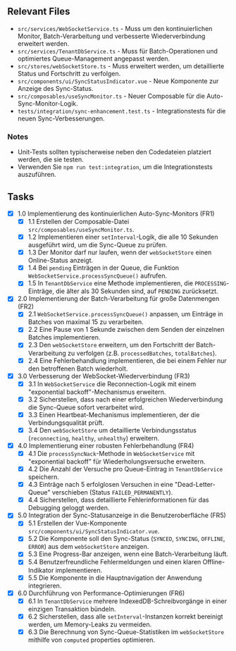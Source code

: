 ## Relevant Files

- `src/services/WebSocketService.ts` - Muss um den kontinuierlichen Monitor, Batch-Verarbeitung und verbesserte Wiederverbindung erweitert werden.
- `src/services/TenantDbService.ts` - Muss für Batch-Operationen und optimiertes Queue-Management angepasst werden.
- `src/stores/webSocketStore.ts` - Muss erweitert werden, um detaillierte Status und Fortschritt zu verfolgen.
- `src/components/ui/SyncStatusIndicator.vue` - Neue Komponente zur Anzeige des Sync-Status.
- `src/composables/useSyncMonitor.ts` - Neuer Composable für die Auto-Sync-Monitor-Logik.
- `tests/integration/sync-enhancement.test.ts` - Integrationstests für die neuen Sync-Verbesserungen.

### Notes

- Unit-Tests sollten typischerweise neben den Codedateien platziert werden, die sie testen.
- Verwenden Sie `npm run test:integration`, um die Integrationstests auszuführen.

## Tasks

- [x] 1.0 Implementierung des kontinuierlichen Auto-Sync-Monitors (FR1)
  - [x] 1.1 Erstellen der Composable-Datei `src/composables/useSyncMonitor.ts`.
  - [x] 1.2 Implementieren einer `setInterval`-Logik, die alle 10 Sekunden ausgeführt wird, um die Sync-Queue zu prüfen.
  - [x] 1.3 Der Monitor darf nur laufen, wenn der `webSocketStore` einen Online-Status anzeigt.
  - [x] 1.4 Bei `pending` Einträgen in der Queue, die Funktion `WebSocketService.processSyncQueue()` aufrufen.
  - [x] 1.5 In `TenantDbService` eine Methode implementieren, die `PROCESSING`-Einträge, die älter als 30 Sekunden sind, auf `PENDING` zurücksetzt.
- [x] 2.0 Implementierung der Batch-Verarbeitung für große Datenmengen (FR2)
  - [x] 2.1 `WebSocketService.processSyncQueue()` anpassen, um Einträge in Batches von maximal 15 zu verarbeiten.
  - [x] 2.2 Eine Pause von 1 Sekunde zwischen dem Senden der einzelnen Batches implementieren.
  - [x] 2.3 Den `webSocketStore` erweitern, um den Fortschritt der Batch-Verarbeitung zu verfolgen (z.B. `processedBatches`, `totalBatches`).
  - [x] 2.4 Eine Fehlerbehandlung implementieren, die bei einem Fehler nur den betroffenen Batch wiederholt.
- [x] 3.0 Verbesserung der WebSocket-Wiederverbindung (FR3)
  - [x] 3.1 In `WebSocketService` die Reconnection-Logik mit einem "exponential backoff"-Mechanismus erweitern.
  - [x] 3.2 Sicherstellen, dass nach einer erfolgreichen Wiederverbindung die Sync-Queue sofort verarbeitet wird.
  - [x] 3.3 Einen Heartbeat-Mechanismus implementieren, der die Verbindungsqualität prüft.
  - [x] 3.4 Den `webSocketStore` um detaillierte Verbindungsstatus (`reconnecting`, `healthy`, `unhealthy`) erweitern.
- [x] 4.0 Implementierung einer robusten Fehlerbehandlung (FR4)
  - [x] 4.1 Die `processSyncNack`-Methode in `WebSocketService` mit "exponential backoff" für Wiederholungsversuche erweitern.
  - [x] 4.2 Die Anzahl der Versuche pro Queue-Eintrag in `TenantDbService` speichern.
  - [x] 4.3 Einträge nach 5 erfolglosen Versuchen in eine "Dead-Letter-Queue" verschieben (Status `FAILED_PERMANENTLY`).
  - [x] 4.4 Sicherstellen, dass detaillierte Fehlerinformationen für das Debugging geloggt werden.
- [x] 5.0 Integration der Sync-Statusanzeige in die Benutzeroberfläche (FR5)
  - [x] 5.1 Erstellen der Vue-Komponente `src/components/ui/SyncStatusIndicator.vue`.
  - [x] 5.2 Die Komponente soll den Sync-Status (`SYNCED`, `SYNCING`, `OFFLINE`, `ERROR`) aus dem `webSocketStore` anzeigen.
  - [x] 5.3 Eine Progress-Bar anzeigen, wenn eine Batch-Verarbeitung läuft.
  - [x] 5.4 Benutzerfreundliche Fehlermeldungen und einen klaren Offline-Indikator implementieren.
  - [x] 5.5 Die Komponente in die Hauptnavigation der Anwendung integrieren.
- [x] 6.0 Durchführung von Performance-Optimierungen (FR6)
  - [x] 6.1 In `TenantDbService` mehrere IndexedDB-Schreibvorgänge in einer einzigen Transaktion bündeln.
  - [x] 6.2 Sicherstellen, dass alle `setInterval`-Instanzen korrekt bereinigt werden, um Memory-Leaks zu vermeiden.
  - [x] 6.3 Die Berechnung von Sync-Queue-Statistiken im `webSocketStore` mithilfe von `computed` properties optimieren.
